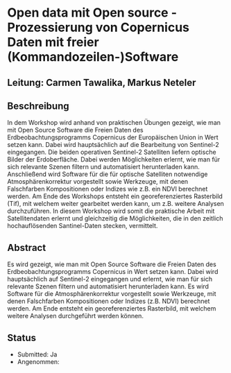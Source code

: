 # Open data mit Open source - Prozessierung von Copernicus Daten mit freier (Kommandozeilen-)Software

## Leitung: Carmen Tawalika, Markus Neteler

## Beschreibung

In dem Workshop wird anhand von praktischen Übungen gezeigt, wie man mit Open Source Software die Freien Daten des Erdbeobachtungsprogramms Copernicus der Europäischen Union in Wert setzen kann. Dabei wird hauptsächlich auf die Bearbeitung von Sentinel-2 eingegangen. Die beiden operativen Sentinel-2 Satelliten liefern optische Bilder der Erdoberfläche. Dabei werden Möglichkeiten erlernt, wie man für sich relevante Szenen filtern und automatisiert herunterladen kann.
Anschließend wird Software für die für optische Satelliten notwendige Atmosphärenkorrektur vorgestellt sowie Werkzeuge, mit denen Falschfarben Kompositionen oder Indizes wie z.B. ein NDVI berechnet werden.
Am Ende des Workshops entsteht ein georeferenziertes Rasterbild (Tif), mit welchem weiter gearbeitet werden kann, um z.B. weitere Analysen durchzuführen.
In diesem Workshop wird somit die praktische Arbeit mit Satellitendaten erlernt und gleichzeitig die Möglichkeiten, die in den zeitlich hochauflösenden Santinel-Daten stecken, vermittelt.


## Abstract

Es wird gezeigt, wie man mit Open Source Software die Freien Daten des Erdbeobachtungsprogramms Copernicus in Wert setzen kann. Dabei wird hauptsächlich auf Sentinel-2 eingegangen und erlernt, wie man für sich relevante Szenen filtern und automatisiert herunterladen kann.
Es wird Software für die Atmosphärenkorrektur vorgestellt sowie Werkzeuge, mit denen Falschfarben Kompositionen oder Indizes (z.B. NDVI) berechnet werden.
Am Ende entsteht ein georeferenziertes Rasterbild, mit welchem weitere Analysen durchgeführt werden können.


## Status
  * Submitted: Ja
  * Angenommen:
